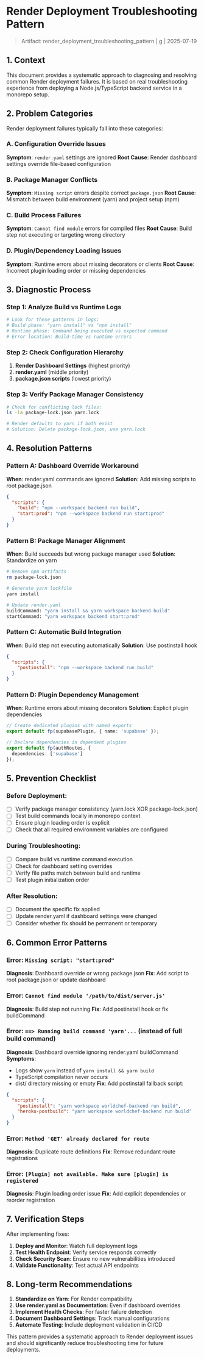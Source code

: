 # Render Deployment Troubleshooting Pattern

> Artifact: render_deployment_troubleshooting_pattern | g<g-ref> | 2025-07-19

## 1. Context

This document provides a systematic approach to diagnosing and resolving common Render deployment failures. It is based on real troubleshooting experience from deploying a Node.js/TypeScript backend service in a monorepo setup.

## 2. Problem Categories

Render deployment failures typically fall into these categories:

### A. Configuration Override Issues
**Symptom**: `render.yaml` settings are ignored
**Root Cause**: Render dashboard settings override file-based configuration

### B. Package Manager Conflicts  
**Symptom**: `Missing script` errors despite correct `package.json`
**Root Cause**: Mismatch between build environment (yarn) and project setup (npm)

### C. Build Process Failures
**Symptom**: `Cannot find module` errors for compiled files
**Root Cause**: Build step not executing or targeting wrong directory

### D. Plugin/Dependency Loading Issues
**Symptom**: Runtime errors about missing decorators or clients
**Root Cause**: Incorrect plugin loading order or missing dependencies

## 3. Diagnostic Process

### Step 1: Analyze Build vs Runtime Logs
```bash
# Look for these patterns in logs:
# Build phase: "yarn install" vs "npm install" 
# Runtime phase: Command being executed vs expected command
# Error location: Build-time vs runtime errors
```

### Step 2: Check Configuration Hierarchy
1. **Render Dashboard Settings** (highest priority)
2. **render.yaml** (middle priority) 
3. **package.json scripts** (lowest priority)

### Step 3: Verify Package Manager Consistency
```bash
# Check for conflicting lock files:
ls -la package-lock.json yarn.lock

# Render defaults to yarn if both exist
# Solution: Delete package-lock.json, use yarn.lock
```

## 4. Resolution Patterns

### Pattern A: Dashboard Override Workaround
**When**: render.yaml commands are ignored
**Solution**: Add missing scripts to root package.json

```json
{
  "scripts": {
    "build": "npm --workspace backend run build",
    "start:prod": "npm --workspace backend run start:prod"
  }
}
```

### Pattern B: Package Manager Alignment
**When**: Build succeeds but wrong package manager used
**Solution**: Standardize on yarn

```bash
# Remove npm artifacts
rm package-lock.json

# Generate yarn lockfile
yarn install

# Update render.yaml
buildCommand: "yarn install && yarn workspace backend build"
startCommand: "yarn workspace backend start:prod"
```

### Pattern C: Automatic Build Integration
**When**: Build step not executing automatically
**Solution**: Use postinstall hook

```json
{
  "scripts": {
    "postinstall": "npm --workspace backend run build"
  }
}
```

### Pattern D: Plugin Dependency Management
**When**: Runtime errors about missing decorators
**Solution**: Explicit plugin dependencies

```typescript
// Create dedicated plugins with named exports
export default fp(supabasePlugin, { name: 'supabase' });

// Declare dependencies in dependent plugins
export default fp(authRoutes, {
  dependencies: ['supabase']
});
```

## 5. Prevention Checklist

### Before Deployment:
- [ ] Verify package manager consistency (yarn.lock XOR package-lock.json)
- [ ] Test build commands locally in monorepo context
- [ ] Ensure plugin loading order is explicit
- [ ] Check that all required environment variables are configured

### During Troubleshooting:
- [ ] Compare build vs runtime command execution
- [ ] Check for dashboard setting overrides
- [ ] Verify file paths match between build and runtime
- [ ] Test plugin initialization order

### After Resolution:
- [ ] Document the specific fix applied
- [ ] Update render.yaml if dashboard settings were changed
- [ ] Consider whether fix should be permanent or temporary

## 6. Common Error Patterns

### Error: `Missing script: "start:prod"`
**Diagnosis**: Dashboard override or wrong package.json
**Fix**: Add script to root package.json or update dashboard

### Error: `Cannot find module '/path/to/dist/server.js'`
**Diagnosis**: Build step not running
**Fix**: Add postinstall hook or fix buildCommand

### Error: `==> Running build command 'yarn'...` (instead of full build command)
**Diagnosis**: Dashboard override ignoring render.yaml buildCommand
**Symptoms**: 
- Logs show `yarn` instead of `yarn install && yarn build`
- TypeScript compilation never occurs
- dist/ directory missing or empty
**Fix**: Add postinstall fallback script:
```json
{
  "scripts": {
    "postinstall": "yarn workspace worldchef-backend run build",
    "heroku-postbuild": "yarn workspace worldchef-backend run build"
  }
}
```

### Error: `Method 'GET' already declared for route`
**Diagnosis**: Duplicate route definitions
**Fix**: Remove redundant route registrations

### Error: `[Plugin] not available. Make sure [plugin] is registered`
**Diagnosis**: Plugin loading order issue
**Fix**: Add explicit dependencies or reorder registration

## 7. Verification Steps

After implementing fixes:

1. **Deploy and Monitor**: Watch full deployment logs
2. **Test Health Endpoint**: Verify service responds correctly
3. **Check Security Scan**: Ensure no new vulnerabilities introduced
4. **Validate Functionality**: Test actual API endpoints

## 8. Long-term Recommendations

1. **Standardize on Yarn**: For Render compatibility
2. **Use render.yaml as Documentation**: Even if dashboard overrides
3. **Implement Health Checks**: For faster failure detection
4. **Document Dashboard Settings**: Track manual configurations
5. **Automate Testing**: Include deployment validation in CI/CD

This pattern provides a systematic approach to Render deployment issues and should significantly reduce troubleshooting time for future deployments. 